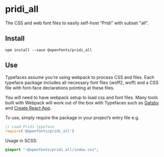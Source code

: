 
# pridi_all

The CSS and web font files to easily self-host “Pridi” with subset "all".

## Install

`npm install --save @openfonts/pridi_all`

## Use

Typefaces assume you’re using webpack to process CSS and files. Each typeface
package includes all necessary font files (woff2, woff) and a CSS file with
font-face declarations pointing at these files.

You will need to have webpack setup to load css and font files. Many tools built
with Webpack will work out of the box with Typefaces such as [Gatsby](https://github.com/gatsbyjs/gatsby)
and [Create React App](https://github.com/facebookincubator/create-react-app).

To use, simply require the package in your project’s entry file e.g.

```javascript
// Load Pridi typeface
require('@openfonts/pridi_all')
```

Usage in SCSS:
```scss
@import "~@openfonts/pridi_all/index.css";
```
